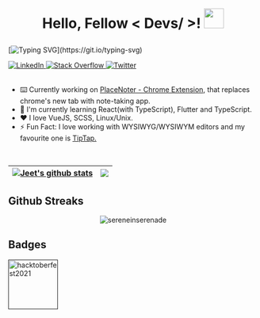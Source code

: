 # <p align="center"> Hello, Fellow < Devs/ >! <img src="https://raw.githubusercontent.com/MartinHeinz/MartinHeinz/master/wave.gif" width="40px" /> </p>
  
[![Typing SVG](https://readme-typing-svg.herokuapp.com?color=%2336BCF7&duration=3000&height=60&lines=Welcome+to+my+GitHub+Profile!;I+am+Jeet!+A+Frontend+Developer%2C+;a+Computer+Science+student;and+always+in+for+pasta+%F0%9F%8D%9D.)](https://git.io/typing-svg)
 
   <a href="https://www.linkedin.com/in/sereneinserenade/" target="_blank">
    <img alt="LinkedIn" src="https://img.shields.io/badge/LinkedIn-0077B5?style=for-the-badge&logo=linkedin&logoColor=white">
  </a>   
   <a href="mailto:emmylieblate@gmail.com" target="_blank">
    <img alt="Stack Overflow" src="https://img.shields.io/badge/Gmail-c14438?style=for-the-badge&logo=gmail&logoColor=white">
  </a>
  <a href="https://twitter.com/sereneInSerenad" target="_blank">
    <img alt="Twitter " src="https://img.shields.io/badge/Twitter-1ca0f1?style=for-the-badge&labelColor=1ca0f1&logo=twitter&logoColor=white">
  </a>

  <br />
  <br />
  

- ⌨️ Currently working on [PlaceNoter - Chrome Extension](https://github.com/sereneinserenade/placenoter), that replaces chrome's new tab with note-taking app.
- 🌱 I'm currently learning React(with TypeScript), Flutter and TypeScript.
- ❤️ I love VueJS, SCSS, Linux/Unix.
- ⚡️ Fun Fact: I love working with WYSIWYG/WYSIWYM editors and my favourite one is [TipTap.](https://github.com/ueberdosis/tiptap)

<br />

<table align="center">
  <thead>
  <tr>
  <th>
    <a href="https://github.com/sereneinserenade">
      <img align="center" src="https://github-readme-stats.vercel.app/api?username=sereneinserenade&amp;show_icons=true&amp;include_all_commits=true&amp;theme=buefy&amp;hide_border=true" alt="Jeet's github stats" data-canonical-src="https://github-readme-stats.vercel.app/api/top-langs/?username=sereneinserenade&amp;layout=compact&amp;theme=buefy&amp;hide_border=true" style="max-width: 100%;">
    </a>
  </th>
  <th>
    <a href="https://github.com/sereneinserenade">
      <img align="center" src="https://github-readme-stats.vercel.app/api/top-langs/?username=sereneinserenade&amp;layout=compact&amp;theme=buefy&amp;hide_border=true" data-canonical-src="https://github-readme-stats.vercel.app/api/top-langs/?username=sereneinserenade&amp;layout=compact&amp;theme=buefy&amp;hide_border=true" style="max-width: 100%;">
    </a>
  </th>
</tr>
</thead>
</table>

## Github Streaks

<p align="center"><img src="https://github-readme-streak-stats.herokuapp.com/?user=sereneinserenade" alt="sereneinserenade" /></p>


## Badges

<a href="" title="Badge for Hacktoberfest 2021">
  <img src="https://res.cloudinary.com/practicaldev/image/fetch/s--cm4PWdMq--/c_limit,f_auto,fl_progressive,q_80,w_375/https://dev-to-uploads.s3.amazonaws.com/uploads/badge/badge_image/131/hacktoberfest-2021-badge.png" alt="hacktoberfest2021" width="100" height="100">
</a>
  
<!--

## Top Repos

<p align="center" dir="auto">
  
<a href="https://github.com/sereneinserenade/tiptap-comment-extension">
  <img align="center" src="https://github-readme-stats.vercel.app/api/pin/?username=sereneinserenade&amp;repo=tiptap-comment-extension&amp;theme=buefy" data-canonical-src="https://github-readme-stats.vercel.app/api/pin/?username=sereneinserenade&amp;repo=tiptap-comment-extension&amp;theme=buefy" style="max-width: 100%;" />
</a>

<a href="https://github.com/sereneinserenade/tiptap-languagetool">
<img align="center" src="https://github-readme-stats.vercel.app/api/pin/?username=sereneinserenade&amp;repo=tiptap-languagetool&amp;theme=buefy" data-canonical-src="https://github-readme-stats.vercel.app/api/pin/?username=sereneinserenade&amp;repo=tiptap-languagetool&amp;theme=buefy" style="max-width: 100%;" />
</a>

  <a href="https://github.com/sereneinserenade/placenoter">

<img align="center" src="https://github-readme-stats.vercel.app/api/pin/?username=sereneinserenade&amp;repo=placenoter&amp;theme=buefy" data-canonical-src="https://github-readme-stats.vercel.app/api/pin/?username=sereneinserenade&amp;repo=placenoter&amp;theme=buefy" style="max-width: 100%;" />
  </a>

</p>
-->

<!--
**sereneinserenade/sereneinserenade** is a ✨ _special_ ✨ repository because its `README.md` (this file) appears on your GitHub profile.

Here are some ideas to get you started:

- 🔭 I’m currently working on ...
- 🌱 I’m currently learning ...
- 👯 I’m looking to collaborate on ...
- 🤔 I’m looking for help with ...
- 😄 Pronouns: ...
- ⚡ Fun fact: ...
-->
